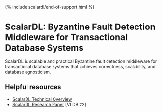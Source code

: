 {% include scalardl/end-of-support.html %}

# ScalarDL: Byzantine Fault Detection Middleware for Transactional Database Systems

ScalarDL is scalable and practical Byzantine fault detection middleware for transactional database systems that achieves correctness, scalability, and database agnosticism.

## Helpful resources
* [ScalarDL Technical Overview](https://speakerdeck.com/scalar/scalar-dl-technical-overview)
* [ScalarDL Research Paper](https://dl.acm.org/doi/abs/10.14778/3523210.3523212) [VLDB'22]
